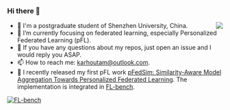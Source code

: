 

### Hi there 👋

<img align="right" src="https://github-readme-stats.vercel.app/api?username=KarhouTam&show_icons=true&count_private=true&theme=transparent" />

 
 - 🤖 I'm a postgraduate student of Shenzhen University, China.
 - 🌱 I’m currently focusing on federated learning, especially Personalized Federated Learning (pFL).
 - 👀 If you have any questions about my repos, just open an issue and I would reply you ASAP.
 - 📫 How to reach me: karhoutam@outlook.com.
 - 🎉 I recently released my first pFL work [pFedSim: Similarity-Aware Model Aggregation Towards Personalized Federated Learning](https://arxiv.org/abs/2305.15706). The implementation is integrated in [FL-bench](https://github.com/KarhouTam/FL-bench).


[![FL-bench](https://github-readme-stats.vercel.app/api/pin/?username=KarhouTam&repo=FL-bench&theme=transparent)](https://github.com/KarhouTam/FL-bench)

